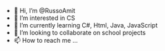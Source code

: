 - 👋 Hi, I’m @RussoAmit
- 👀 I’m interested in CS
- 🌱 I’m currently learning C#, Html, Java, JavaScript
- 💞️ I’m looking to collaborate on school projects
- 📫 How to reach me ...

<!---
RussoAmit/RussoAmit is a ✨ special ✨ repository because its `README.md` (this file) appears on your GitHub profile.
You can click the Preview link to take a look at your changes.
--->
